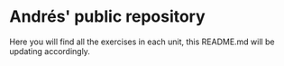 # Andrés' public repository
Here you will find all the exercises in each unit, this README.md will be updating accordingly.
